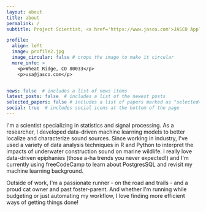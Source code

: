 ```yaml
---
layout: about
title: about
permalink: /
subtitle: Project Scientist, <a href='https://www.jasco.com'>JASCO Applied Sciences, Inc.</a>

profile:
  align: left
  image: profile2.jpg
  image_circular: false # crops the image to make it circular
  more_info: >
    <p>Wheat Ridge, CO 80033</p>
    <p>usa@jasco.com</p>


news: false  # includes a list of news items
latest_posts: false  # includes a list of the newest posts
selected_papers: false # includes a list of papers marked as "selected={true}"
social: true  # includes social icons at the bottom of the page
---
```


I'm a scientist specializing in statistics and signal processing. As a researcher, I developed data-driven machine learning models to better localize and characterize sound sources. 
Since working in industry, I've used a variety of data analysis techniques in R and Python to interpret the impacts of underwater construction sound on marine wildlife.
I really love data-driven epiphanies (those a-ha trends you never expected!) and I'm currently using freeCodeCamp to learn about PostgresSQL and revisit my machine learning background.

Outside of work, I'm a passionate runner - on the road and trails - and a proud cat owner and past foster-parent. And whether I'm running while budgeting or just automating my workflow, I 
love finding more efficient ways of getting things done!
